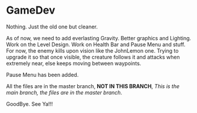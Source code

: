 # GameDev
Nothing. Just the old one but cleaner.

As of now, we need to add everlasting Gravity.
Better graphics and Lighting.
Work on the Level Design.
Work on Health Bar and Pause Menu and stuff.
For now, the enemy kills upon vision like the JohnLemon one. Trying to upgrade it so that once visible, the creature follows it and attacks when extremely near, else keeps moving between waypoints.

Pause Menu has been added. 

All the files are in the master branch, **NOT IN THIS BRANCH**, *This is the main branch, the files are in the master branch*.

GoodBye. See Ya!!!


